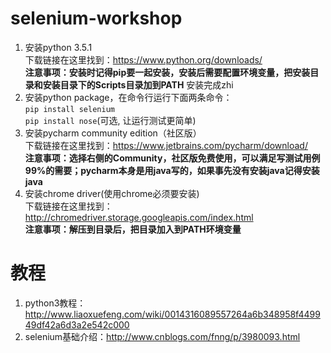 # selenium-workshop

1. 安装python 3.5.1  
   下载链接在这里找到：https://www.python.org/downloads/  
   __注意事项：安装时记得pip要一起安装，安装后需要配置环境变量，把安装目录和安装目录下的Scripts目录加到PATH__
   安装完成zhi
2. 安装python package，在命令行运行下面两条命令：  
   `pip install selenium`  
   `pip install nose`(可选, 让运行测试更简单)  
3. 安装pycharm community edition（社区版）  
   下载链接在这里找到：https://www.jetbrains.com/pycharm/download/  
   __注意事项：选择右侧的Community，社区版免费使用，可以满足写测试用例99%的需要；pycharm本身是用java写的，如果事先没有安装java记得安装java__
4. 安装chrome driver(使用chrome必须要安装)  
   下载链接在这里找到：http://chromedriver.storage.googleapis.com/index.html  
   __注意事项：解压到目录后，把目录加入到PATH环境变量__

# 教程
1. python3教程：http://www.liaoxuefeng.com/wiki/0014316089557264a6b348958f449949df42a6d3a2e542c000
2. selenium基础介绍：http://www.cnblogs.com/fnng/p/3980093.html

   

